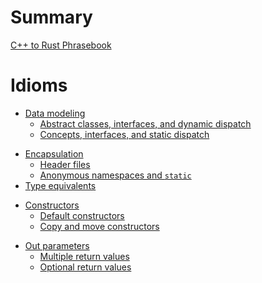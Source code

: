 # Summary

[C++ to Rust Phrasebook](./title-page.md)

# Idioms

- [Data modeling](./idioms/data_modeling.md)
  <!-- - [Enums](./idioms/data_modeling/enums.md) -->
  <!-- - [Tagged unions and `std::variant`](./idioms/data_modeling/tagged_unions.md) -->
  - [Abstract classes, interfaces, and dynamic dispatch](./idioms/data_modeling/abstract_classes.md)
  - [Concepts, interfaces, and static dispatch](./idioms/data_modeling/concepts.md)
  <!-- - [Inheritance and implementation reuse](./idioms/data_modeling/inheritance_and_reuse.md) -->
  <!-- - [Template classes, functions, and methods](./idioms/data_modeling/templates.md) -->
  <!-- - [Template specialization](./idioms/data_modeling/template_specialization.md) -->
<!-- - [Null (`nullptr`)](./idioms/null.md) -->
<!--   - [Zero-length arrays](./idioms/null/zero_length_arrays.md) -->
<!--   - [Sentinel values](./idioms/null/sentinel_values.md) -->
<!--   - [Moved members](./idioms/null/moved_members.md) -->
- [Encapsulation](./idioms/encapsulation.md)
  - [Header files](./idioms/encapsulation/headers.md)
  - [Anonymous namespaces and `static`](./idioms/encapsulation/anonymous_namespaces.md)
  <!-- - [Private members and friends](./idioms/encapsulation/private_and_friends.md) -->
  <!-- - [Private constructors](./idioms/encapsulation/private_constructors.md) -->
  <!-- - [Setter and getter methods](./idioms/encapsulation/setters_and_getters.md) -->
- [Type equivalents](./idioms/type_equivalents.md)
<!-- - [Type promotions and conversions](./idioms/promotions_and_conversions.md) -->
<!-- - [User-defined conversions](./idioms/user-defined_conversions.md) -->
<!-- - [Overloading](./idioms/overloading.md) -->
- [Constructors](./idioms/constructors.md)
  - [Default constructors](./idioms/constructors/default_constructors.md)
  - [Copy and move constructors](./idioms/constructors/copy_and_move_constructors.md)
  <!-- - [Rule of three/five/zero](./idioms/constructors/rule_of_three_five_zero.md) -->
  <!-- - [Separate construction and initialization](./idioms/constructors/partial_initialzation.md) -->
<!-- - [Destructors and resource cleanup](./idioms/destructors.md) -->
<!-- - [RTTI]() -->
<!-- - [Iterators]() -->
- [Out parameters](./idioms/out_params.md)
  - [Multiple return values](./idioms/out_params/multiple_return.md)
  - [Optional return values](./idioms/out_params/optional_return.md)
  <!-- - [Pre-allocated buffers](./idioms/out_params/pre-allocated_buffers.md) -->
<!-- - [Exceptions and error handling]() -->
<!-- - [Function objects, lambdas, and closures]() -->
<!-- - [Object identity](./idioms/object_identity.md) -->
<!-- - [Varargs]() -->
<!-- - [Attributes]() -->
<!-- - [Scratch buffers]() -->

<!-- # Patterns -->

<!-- - [Visitor pattern and double dispatch]() -->
<!-- - [Pointer-to-implementation (PImpl)]() -->
<!-- - [Curiously recurring template pattern (CRTP)]() -->
<!-- - [X macros]() -->

<!-- # Libraries -->

<!-- # Optimizations -->

<!-- - [NRVO, RVO, and placement new]() -->

<!-- # Tooling -->

<!-- - [Unit tests]() -->
<!-- - [Documentation (Doxygen)]() -->
<!-- - [Build systems (CMake)]() -->
